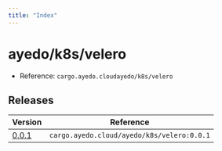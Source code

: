 ```yaml
---
title: "Index"
---
```



# ayedo/k8s/velero

- Reference: `cargo.ayedo.cloudayedo/k8s/velero`

## Releases 

| Version  | Reference | 
|---|---|
| [0.0.1](releases/0.0.1) | `cargo.ayedo.cloud/ayedo/k8s/velero:0.0.1` |
